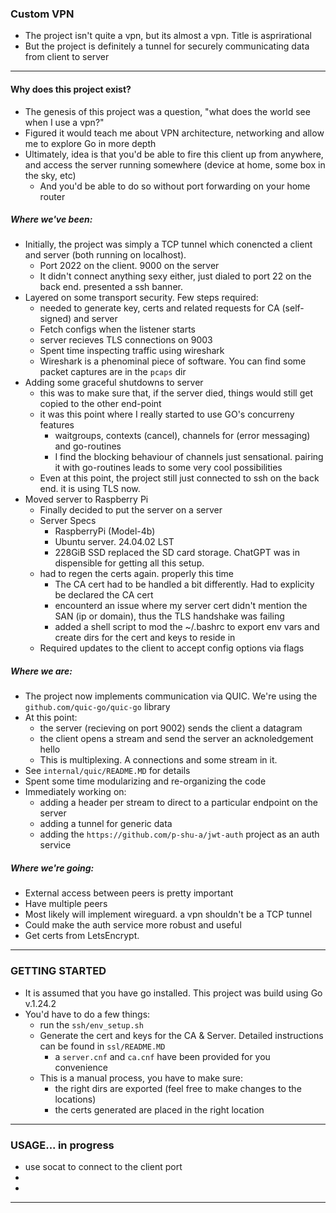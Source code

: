 ### Custom VPN
- The project isn't quite a vpn, but its almost a vpn. Title is asprirational
- But the project is definitely a tunnel for securely communicating data from client to server

---
#### Why does this project exist?
- The genesis of this project was a question, "what does the world see when I use a vpn?"
- Figured it would teach me about VPN architecture, networking and allow me to explore Go in more depth
- Ultimately, idea is that you'd be able to fire this client up from anywhere, and access the server running somewhere (device at home, some box in the sky, etc)
    - And you'd be able to do so without port forwarding on your home router

##### Where we've been:
- Initially, the project was simply a TCP tunnel which conencted a client and server (both running on localhost).
    - Port 2022 on the client. 9000 on the server
    - It didn't connect anything sexy either, just dialed to port 22 on the back end. presented a ssh banner.
- Layered on some transport security. Few steps required:
    - needed to generate key, certs and related requests for CA (self-signed) and server
    - Fetch configs when the listener starts
    - server recieves TLS connections on 9003
    - Spent time inspecting traffic using wireshark
    - Wireshark is a phenominal piece of software. You can find some packet captures are in the `pcaps` dir
- Adding some graceful shutdowns to server
    - this was to make sure that, if the server died, things would still get copied to the other end-point
    - it was this point where I really started to use GO's concurreny features
        - waitgroups, contexts (cancel), channels for (error messaging) and go-routines
        - I find the blocking behaviour of channels just sensational. pairing it with go-routines leads to some very cool possibilities
    - Even at this point, the project still just connected to ssh on the back end. it is using TLS now.
- Moved server to Raspberry Pi
    - Finally decided to put the server on a server
    - Server Specs
        - RaspberryPi (Model-4b)
        - Ubuntu server. 24.04.02 LST
        - 228GiB SSD replaced the SD card storage. ChatGPT was in dispensible for getting all this setup.
    - had to regen the certs again. properly this time
        - The CA cert had to be handled a bit differently. Had to explicity be declared the CA cert
        - encounterd an issue where my server cert didn't mention the SAN (ip or domain), thus the TLS handshake was failing
        - added a shell script to mod the ~/.bashrc to export env vars and create dirs for the cert and keys to reside in
    - Required updates to the client to accept config options via flags

##### Where we are:
- The project now implements communication via QUIC. We're using the `github.com/quic-go/quic-go` library
- At this point:
    - the server (recieving on port 9002) sends the client a datagram
    - the client opens a stream and send the server an acknoledgement hello
    - This is multiplexing. A connections and some stream in it.
- See `internal/quic/README.MD` for details
- Spent some time modularizing and re-organizing the code
- Immediately working on:
    - adding a header per stream to direct to a particular endpoint on the server
    - adding a tunnel for generic data
    - adding the `https://github.com/p-shu-a/jwt-auth` project as an auth service

##### Where we're going:
- External access between peers is pretty important
- Have multiple peers
- Most likely will implement wireguard. a vpn shouldn't be a TCP tunnel
- Could make the auth service more robust and useful
- Get certs from LetsEncrypt.

---
### GETTING STARTED
- It is assumed that you have go installed. This project was build using Go v.1.24.2
- You'd have to do a few things:
    - run the `ssh/env_setup.sh`
    - Generate the cert and keys for the CA & Server. Detailed instructions can be found in `ssl/README.MD`
        - a `server.cnf` and `ca.cnf` have been provided for you convenience
    - This is a manual process, you have to make sure:
        - the right dirs are exported (feel free to make changes to the locations)
        - the certs generated are placed in the right location


---
### USAGE... in progress
- use socat to connect to the client port
- 
- 
---